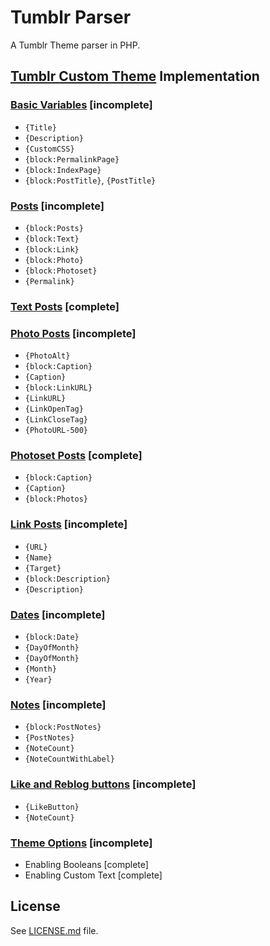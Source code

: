 # Tumblr Parser
A Tumblr Theme parser in PHP.

## [Tumblr Custom Theme](http://www.tumblr.com/docs/en/custom_themes) Implementation
### [Basic Variables](http://www.tumblr.com/docs/en/custom_themes#basic_variables) [incomplete]
- `{Title}`
- `{Description}`
- `{CustomCSS}`
- `{block:PermalinkPage}`
- `{block:IndexPage}`
- `{block:PostTitle}`, `{PostTitle}`

### [Posts](http://www.tumblr.com/docs/en/custom_themes#posts) [incomplete]
- `{block:Posts}`
- `{block:Text}`
- `{block:Link}`
- `{block:Photo}`
- `{block:Photoset}`
- `{Permalink}`

### [Text Posts](http://www.tumblr.com/docs/en/custom_themes#text-posts) [complete]

### [Photo Posts](http://www.tumblr.com/docs/en/custom_themes#photo-posts) [incomplete]
- `{PhotoAlt}`
- `{block:Caption}`
- `{Caption}`
- `{block:LinkURL}`
- `{LinkURL}`
- `{LinkOpenTag}`
- `{LinkCloseTag}`
- `{PhotoURL-500}`

### [Photoset Posts](http://www.tumblr.com/docs/en/custom_themes#photoset-posts) [complete]
- `{block:Caption}`
- `{Caption}`
- `{block:Photos}`

### [Link Posts](http://www.tumblr.com/docs/en/custom_themes#link-posts) [incomplete]
- `{URL}`
- `{Name}`
- `{Target}`
- `{block:Description}`
- `{Description}`

### [Dates](https://www.tumblr.com/docs/en/custom_themes#dates) [incomplete]
- `{block:Date}`
- `{DayOfMonth}`
- `{DayOfMonth}`
- `{Month}`
- `{Year}`

### [Notes](https://www.tumblr.com/docs/en/custom_themes#notes) [incomplete]
- `{block:PostNotes}`
- `{PostNotes}`
- `{NoteCount}`
- `{NoteCountWithLabel}`

### [Like and Reblog buttons](https://www.tumblr.com/docs/en/custom_themes#like_and_reblog_buttons) [incomplete]
- `{LikeButton}`
- `{NoteCount}`

### [Theme Options](http://www.tumblr.com/docs/en/custom_themes#theme-options) [incomplete]
- Enabling Booleans [complete]
- Enabling Custom Text [complete]

## License
See [LICENSE.md](LICENSE.md) file.
